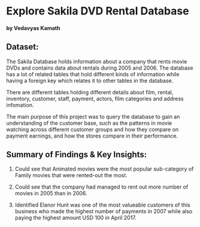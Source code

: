 # Explore Sakila DVD Rental Database
#### by Vedavyas Kamath  <br>


## Dataset:

The Sakila Database holds information about a company that rents movie DVDs and contains data about rentals during 2005 and 2006. The database has a lot of related tables that hold different kinds of information while having a foreign key which relates it to other tables in the database.


There are different tables holding different details about film, rental, inventory, customer, staff, payment, actors, film categories and address infomation.


The main purpose of this project was to query the database to gain an understanding of the customer base, such as the patterns in movie watching across different customer groups and how they compare on payment earnings, and how the stores compare in their performance.



## Summary of Findings & Key Insights:

1. Could see that Animated movies were the most popular sub-category of Family movies that were rented-out the most.

2. Could see that the company had managed to rent out more number of movies in 2005 than in 2006.

3. Identified Elanor Hunt was one of the most valueable customers of this business who made the highest number of payments in 2007 while also paying the highest amount USD 100 in April 2017.
